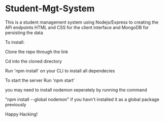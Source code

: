 # Student-Mgt-System

This is a student management system using Nodejs/Express to creating the APi endpoints
HTML and CSS for the client interface
and MongoDB for persisting the data

To install:


Clone the repo through the link


Cd into the cloned directory


Run 'npm install' on your CLI to install all dependecies


To start the server Run 'npm start'


you may need to install nodemon seperately by running the command 


"npm install --global nodemon" if you havn't installed it as a global package previously


Happy Hacking!
